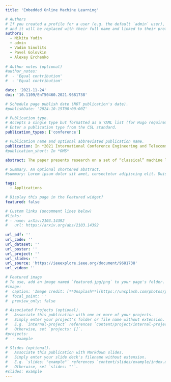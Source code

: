 ```yaml
---
title: 'Embedded Online Machine Learning'

# Authors
# If you created a profile for a user (e.g. the default `admin` user), write the username (folder name) here
# and it will be replaced with their full name and linked to their profile.
authors:
  - Nikita Yudin
  - admin
  - Vadim Sinolits
  - Pavel Golovkin
  - Alexey Erchenko
  
# Author notes (optional)
#author_notes:
#  - 'Equal contribution'
#  - 'Equal contribution'

date: '2021-11-24'
doi: '10.1109/EnT50460.2021.9681738'

# Schedule page publish date (NOT publication's date).
#publishDate: '2024-10-15T00:00:00Z'

# Publication type.
# Accepts a single type but formatted as a YAML list (for Hugo requirements).
# Enter a publication type from the CSL standard.
publication_types: ['conference']

# Publication name and optional abbreviated publication name.
publication: In *2021 International Conference Engineering and Telecommunication (En\&T)* 
#publication_short: In *OMS*

abstract: The paper presents research on a set of “classical” machine learning algorithms for tiny (microbatch, i.e., batch size equal to or less than 128) embedded online machine learning on ARM processor boards with hard memory limits and a tiny memory footprint while running on a single CPU without multithreading. We propose mathematical improvements to algorithms as well as other programming optimizations. In the presence of evolving data streams, we present an adaptation of the Gradient Boosting Decision Trees (GBDT) learning algorithm for classification tasks, the eXtreme Gradient Boosting (XGBoost, XGB) and the Random Forest (RF) learning algorithms for supervised anomaly detection tasks, and the Extended Isolation Forest (EIF) learning algorithm for unsupervised anomaly detection tasks. In this scenario, as new data is added over time, the connection between the class and the characteristics may shift, resulting in concept drift. The proposed technique generates new members of the ensemble from microbatches and/or batches of data for each algorithm as new data becomes available. The maximum ensemble size is specified, but learning does not stop when it reaches this size because the ensemble is constantly updated with new data to ensure compatibility with the current notion. We tested our technique on real-world data and compared it to the original batch-incremental learning algorithms for data streams. Our implementations gain a speedup in inference up to several times even demonstrating prediction quality improvement by 0.1-0.3 in terms of F1 measure in some cases.

# Summary. An optional shortened abstract.
#summary: Lorem ipsum dolor sit amet, consectetur adipiscing elit. Duis posuere tellus ac convallis placerat. Proin tincidunt magna sed ex sollicitudin condimentum.

tags:
  - Applications

# Display this page in the Featured widget?
featured: false

# Custom links (uncomment lines below)
#links:
# - name: arXiv:2103.14392
#   url: https://arxiv.org/abs/2103.14392
   
url_pdf: ''
url_code: ''
url_dataset: ''
url_poster: ''
url_project: ''
url_slides: ''
url_source: 'https://ieeexplore.ieee.org/document/9681738'
url_video: ''

# Featured image
# To use, add an image named `featured.jpg/png` to your page's folder.
#image:
#  caption: 'Image credit: [**Unsplash**](https://unsplash.com/photos/pLCdAaMFLTE)'
#  focal_point: ''
#  preview_only: false

# Associated Projects (optional).
#   Associate this publication with one or more of your projects.
#   Simply enter your project's folder or file name without extension.
#   E.g. `internal-project` references `content/project/internal-project/index.md`.
#   Otherwise, set `projects: []`.
#projects:
#  - example

# Slides (optional).
#   Associate this publication with Markdown slides.
#   Simply enter your slide deck's filename without extension.
#   E.g. `slides: "example"` references `content/slides/example/index.md`.
#   Otherwise, set `slides: ""`.
#slides: example
---
```

